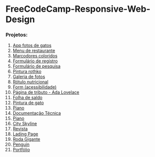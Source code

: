 # FreeCodeCamp-Responsive-Web-Design
<h3>Projetos:</h3>

 <ol>
     <li><a href="https://mateusskv9.github.io/FreeCodeCamp-Responsive-Web-Design/1-Aplicativo_de_fotos_de_gatos/" target="_blank">App fotos de gatos</a></li>
     <li><a href="https://mateusskv9.github.io/FreeCodeCamp-Responsive-Web-Design/2-menu_de_restaurante/" target="_blank">Menu de restaurante</a></li>
     <li><a href="https://mateusskv9.github.io/FreeCodeCamp-Responsive-Web-Design/3-marcadores_coloridos/" target="_blank">Marcodores coloridos</a></li>
     <li><a href="https://mateusskv9.github.io/FreeCodeCamp-Responsive-Web-Design/4-Formulario_de_registro/" target="_blank">Formulário de registro</a></li>
     <li><a href="https://mateusskv9.github.io/FreeCodeCamp-Responsive-Web-Design/5-formulario_de_pesquisa/" target="_blank">Formulário de pesquisa</a></li>
     <li><a href="https://mateusskv9.github.io/FreeCodeCamp-Responsive-Web-Design/6-box_model_pintura_rothko/" target="_blank">Pintura rothko</a></li>
     <li><a href="https://mateusskv9.github.io/FreeCodeCamp-Responsive-Web-Design/7-flexbox_galeria_de_fotos/" target="_blank">Galeria de fotos</a></li>
     <li><a href="https://mateusskv9.github.io/FreeCodeCamp-Responsive-Web-Design/8-rotulo_nutricional/" target="_blank">Rótulo nutricional</a></li>
     <li><a href="https://mateusskv9.github.io/FreeCodeCamp-Responsive-Web-Design/9-form_acessibilidade/">Form (acessibilidade)</a></li>
     <li><a href="https://mateusskv9.github.io/FreeCodeCamp-Responsive-Web-Design/10-pagina_de_tributo/">Página de tributo - Ada Lovelace</a></li>
     <li><a href="https://mateusskv9.github.io/FreeCodeCamp-Responsive-Web-Design/11-folha_de_saldo/">Folha de saldo</a></li>
     <li><a href="https://mateusskv9.github.io/FreeCodeCamp-Responsive-Web-Design/12-pintura_de_gato/">Pintura de gato</a></li>
     <li><a href="https://mateusskv9.github.io/FreeCodeCamp-Responsive-Web-Design/13-piano/">Piano</a></li>
     <li><a href="https://mateusskv9.github.io/FreeCodeCamp-Responsive-Web-Design/14-documentacao_tecnica/">Documentação Técnica</a></li>
     <li><a href="https://mateusskv9.github.io/FreeCodeCamp-Responsive-Web-Design/13-piano/">Piano</a></li>
     <li><a href="https://mateusskv9.github.io/FreeCodeCamp-Responsive-Web-Design/15-city_skyline/">City Skyline</a></li>
     <li><a href="https://mateusskv9.github.io/FreeCodeCamp-Responsive-Web-Design/16-revista/">Revista</a></li>
     <li><a href="https://mateusskv9.github.io/FreeCodeCamp-Responsive-Web-Design/17-lading_page/">Lading Page</a></li>
     <li><a href="https://mateusskv9.github.io/FreeCodeCamp-Responsive-Web-Design/18-roda_gigante/">Roda Gigante</a></li>
     <li><a href="https://mateusskv9.github.io/FreeCodeCamp-Responsive-Web-Design/19-penguin/">Penguin</a></li>
     <li><a href="https://mateusskv9.github.io/FreeCodeCamp-Responsive-Web-Design/20-portfolio/">Portfólio</a></li>
 </ol>